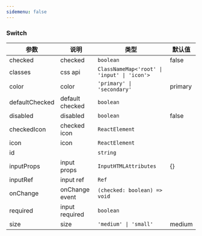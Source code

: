```yaml
---
sidemenu: false
---
```


### Switch


| 参数	|说明	|类型	|默认值
| --- | --- | --- | ---
| checked | checked | `boolean` | false
| classes | css api | `ClassNameMap<'root' \| 'input' \| 'icon'>` |
| color | color | `'primary' \| 'secondary'` | primary
| defaultChecked | default checked | `boolean` |
| disabled | disabled | `boolean` | false
| checkedIcon | checked icon | `ReactElement` |
| icon | icon | `ReactElement` |
| id |  | `string` |
| inputProps | input props | `InputHTMLAttributes` | {}
| inputRef | input ref | `Ref` |
| onChange | onChange event | `(checked: boolean) => void` |
| required | input required | `boolean` |
| size | size | `'medium' \| 'small'` | medium
